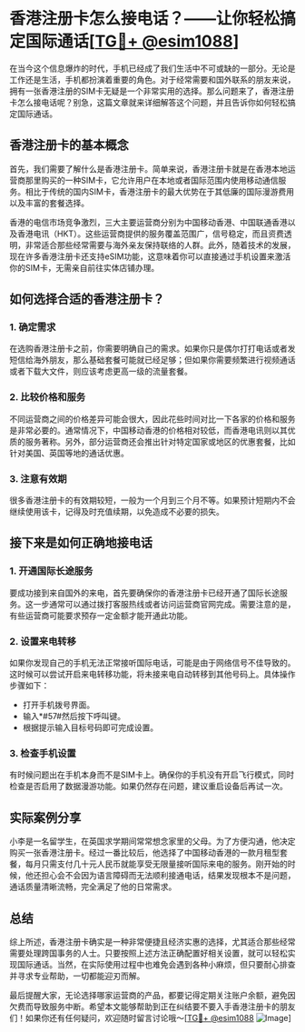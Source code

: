 # 香港注册卡怎么接电话？——让你轻松搞定国际通话[[TG💪+ @esim1088](https://t.me/s/esim1088)]

在当今这个信息爆炸的时代，手机已经成了我们生活中不可或缺的一部分。无论是工作还是生活，手机都扮演着重要的角色。对于经常需要和国外联系的朋友来说，拥有一张香港注册的SIM卡无疑是一个非常实用的选择。那么问题来了，香港注册卡怎么接电话呢？别急，这篇文章就来详细解答这个问题，并且告诉你如何轻松搞定国际通话。

## 香港注册卡的基本概念

首先，我们需要了解什么是香港注册卡。简单来说，香港注册卡就是在香港本地运营商那里购买的一种SIM卡，它允许用户在本地或者国际范围内使用移动通信服务。相比于传统的国内SIM卡，香港注册卡的最大优势在于其低廉的国际漫游费用以及丰富的套餐选择。

香港的电信市场竞争激烈，三大主要运营商分别为中国移动香港、中国联通香港以及香港电讯（HKT）。这些运营商提供的服务覆盖范围广，信号稳定，而且资费透明，非常适合那些经常需要与海外亲友保持联络的人群。此外，随着技术的发展，现在许多香港注册卡还支持eSIM功能，这意味着你可以直接通过手机设置来激活你的SIM卡，无需亲自前往实体店铺办理。

## 如何选择合适的香港注册卡？

### 1. 确定需求
在选购香港注册卡之前，你需要明确自己的需求。如果你只是偶尔打打电话或者发短信给海外朋友，那么基础套餐可能就已经足够；但如果你需要频繁进行视频通话或者下载大文件，则应该考虑更高一级的流量套餐。

### 2. 比较价格和服务
不同运营商之间的价格差异可能会很大，因此花些时间对比一下各家的价格和服务是非常必要的。通常情况下，中国移动香港的价格相对较低，而香港电讯则以其优质的服务著称。另外，部分运营商还会推出针对特定国家或地区的优惠套餐，比如针对美国、英国等地的通话优惠。

### 3. 注意有效期
很多香港注册卡的有效期较短，一般为一个月到三个月不等。如果预计短期内不会继续使用该卡，记得及时充值续期，以免造成不必要的损失。

## 接下来是如何正确地接电话

### 1. 开通国际长途服务
要成功接到来自国外的来电，首先要确保你的香港注册卡已经开通了国际长途服务。这一步通常可以通过拨打客服热线或者访问运营商官网完成。需要注意的是，有些运营商可能要求预存一定金额才能开通此功能。

### 2. 设置来电转移
如果你发现自己的手机无法正常接听国际电话，可能是由于网络信号不佳导致的。这时候可以尝试开启来电转移功能，将未接来电自动转移到其他号码上。具体操作步骤如下：
- 打开手机拨号界面。
- 输入*#57#然后按下呼叫键。
- 根据提示输入目标号码即可完成设置。

### 3. 检查手机设置
有时候问题出在手机本身而不是SIM卡上。确保你的手机没有开启飞行模式，同时检查是否启用了数据漫游功能。如果仍然存在问题，建议重启设备后再试一次。

## 实际案例分享

小李是一名留学生，在英国求学期间常常想念家里的父母。为了方便沟通，他决定购买一张香港注册卡。经过一番比较后，他选择了中国移动香港的一款月租型套餐，每月只需支付几十元人民币就能享受无限量接听国际来电的服务。刚开始的时候，他还担心会不会因为语言障碍而无法顺利接通电话，结果发现根本不是问题，通话质量清晰流畅，完全满足了他的日常需求。

## 总结

综上所述，香港注册卡确实是一种非常便捷且经济实惠的选择，尤其适合那些经常需要处理跨国事务的人士。只要按照上述方法正确配置好相关设置，就可以轻松实现国际通话。当然，在实际使用过程中也难免会遇到各种小麻烦，但只要耐心排查并寻求专业帮助，一切都能迎刃而解。

最后提醒大家，无论选择哪家运营商的产品，都要记得定期关注账户余额，避免因欠费而导致服务中断。希望本文能够帮助到正在纠结要不要入手香港注册卡的朋友们！如果你还有任何疑问，欢迎随时留言讨论哦～[[TG💪+ @esim1088](https://t.me/s/esim1088) ![Image](https://i.postimg.cc/4NQfJmqS/Snipaste-2025-05-13-00-14-12.png)]